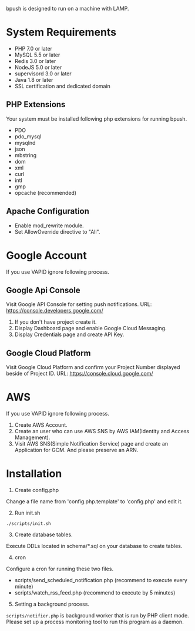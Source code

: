 bpush is designed to run on a machine with LAMP.

# System Requirements

 - PHP 7.0 or later
 - MySQL 5.5 or later
 - Redis 3.0 or later
 - NodeJS 5.0 or later
 - supervisord 3.0 or later
 - Java 1.8 or later
 - SSL certification and dedicated domain

## PHP Extensions

Your system must be installed following php extensions for running bpush.

 - PDO
 - pdo_mysql
 - mysqlnd
 - json
 - mbstring
 - dom
 - xml
 - curl
 - intl
 - gmp
 - opcache (recommended)


##  Apache Configuration

 - Enable mod_rewrite module.
 - Set AllowOverride directive to "All".

# Google Account

If you use VAPID ignore following process.

## Google Api Console

Visit Google API Console for setting push notifications.
URL: https://console.developers.google.com/

1. If you don't have project create it.
2. Display Dashboard page and enable Google Cloud Messaging.
3. Display Credentials page and create API Key.

## Google Cloud Platform

Visit Google Cloud Platform and confirm your Project Number displayed beside of Project ID.
URL: https://console.cloud.google.com/

# AWS

If you use VAPID ignore following process.

1. Create AWS Account.
2. Create an user who can use AWS SNS by AWS IAM(Identity and Access Management).
3. Visit AWS SNS(Simple Notification Service) page and create an Application for GCM. And please preserve an ARN.

# Installation

1. Create config.php

Change a file name from 'config.php.template' to 'config.php' and edit it.

2. Run init.sh

```
./scripts/init.sh
```

3. Create database tables.

Execute DDLs located in schema/*.sql on your database to create tables.

4. cron

Configure a cron for running these two files.

 - scripts/send_scheduled_notification.php (recommend to execute every minute)
 - scripts/watch_rss_feed.php (recommend to execute by 5 minutes)

5. Setting a background process.

`scripts/notifier.php` is background worker that is run by PHP client mode.
Please set up a process monitoring tool to run this program as a daemon.

